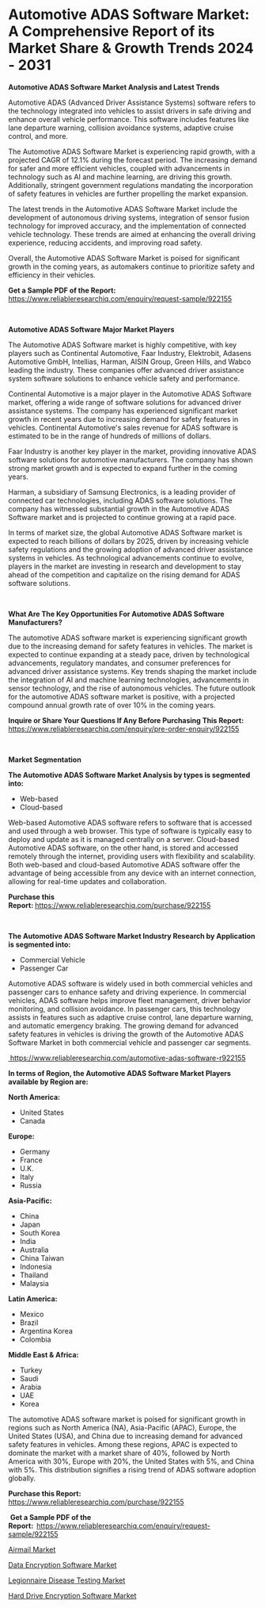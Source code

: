 <p><h1>Automotive ADAS Software Market: A Comprehensive Report of its Market Share & Growth Trends 2024 - 2031</h1></p><p><strong>Automotive ADAS Software Market Analysis and Latest Trends</strong></p>
<p><p>Automotive ADAS (Advanced Driver Assistance Systems) software refers to the technology integrated into vehicles to assist drivers in safe driving and enhance overall vehicle performance. This software includes features like lane departure warning, collision avoidance systems, adaptive cruise control, and more.</p><p>The Automotive ADAS Software Market is experiencing rapid growth, with a projected CAGR of 12.1% during the forecast period. The increasing demand for safer and more efficient vehicles, coupled with advancements in technology such as AI and machine learning, are driving this growth. Additionally, stringent government regulations mandating the incorporation of safety features in vehicles are further propelling the market expansion.</p><p>The latest trends in the Automotive ADAS Software Market include the development of autonomous driving systems, integration of sensor fusion technology for improved accuracy, and the implementation of connected vehicle technology. These trends are aimed at enhancing the overall driving experience, reducing accidents, and improving road safety.</p><p>Overall, the Automotive ADAS Software Market is poised for significant growth in the coming years, as automakers continue to prioritize safety and efficiency in their vehicles.</p></p>
<p><strong>Get a Sample PDF of the Report:&nbsp;</strong> <a href="https://www.reliableresearchiq.com/enquiry/request-sample/922155">https://www.reliableresearchiq.com/enquiry/request-sample/922155</a></p>
<p>&nbsp;</p>
<p><strong>Automotive ADAS Software Major Market Players</strong></p>
<p><p>The Automotive ADAS Software market is highly competitive, with key players such as Continental Automotive, Faar Industry, Elektrobit, Adasens Automotive GmbH, Intellias, Harman, AISIN Group, Green Hills, and Wabco leading the industry. These companies offer advanced driver assistance system software solutions to enhance vehicle safety and performance.</p><p>Continental Automotive is a major player in the Automotive ADAS Software market, offering a wide range of software solutions for advanced driver assistance systems. The company has experienced significant market growth in recent years due to increasing demand for safety features in vehicles. Continental Automotive's sales revenue for ADAS software is estimated to be in the range of hundreds of millions of dollars.</p><p>Faar Industry is another key player in the market, providing innovative ADAS software solutions for automotive manufacturers. The company has shown strong market growth and is expected to expand further in the coming years.</p><p>Harman, a subsidiary of Samsung Electronics, is a leading provider of connected car technologies, including ADAS software solutions. The company has witnessed substantial growth in the Automotive ADAS Software market and is projected to continue growing at a rapid pace.</p><p>In terms of market size, the global Automotive ADAS Software market is expected to reach billions of dollars by 2025, driven by increasing vehicle safety regulations and the growing adoption of advanced driver assistance systems in vehicles. As technological advancements continue to evolve, players in the market are investing in research and development to stay ahead of the competition and capitalize on the rising demand for ADAS software solutions.</p></p>
<p>&nbsp;</p>
<p><strong>What Are The Key Opportunities For Automotive ADAS Software Manufacturers?</strong></p>
<p><p>The automotive ADAS software market is experiencing significant growth due to the increasing demand for safety features in vehicles. The market is expected to continue expanding at a steady pace, driven by technological advancements, regulatory mandates, and consumer preferences for advanced driver assistance systems. Key trends shaping the market include the integration of AI and machine learning technologies, advancements in sensor technology, and the rise of autonomous vehicles. The future outlook for the automotive ADAS software market is positive, with a projected compound annual growth rate of over 10% in the coming years.</p></p>
<p><strong>Inquire or Share Your Questions If Any Before Purchasing This Report:</strong> <a href="https://www.reliableresearchiq.com/enquiry/pre-order-enquiry/922155">https://www.reliableresearchiq.com/enquiry/pre-order-enquiry/922155</a></p>
<p>&nbsp;</p>
<p><strong>Market Segmentation</strong></p>
<p><strong>The Automotive ADAS Software Market Analysis by types is segmented into:</strong></p>
<p><ul><li>Web-based</li><li>Cloud-based</li></ul></p>
<p><p>Web-based Automotive ADAS software refers to software that is accessed and used through a web browser. This type of software is typically easy to deploy and update as it is managed centrally on a server. Cloud-based Automotive ADAS software, on the other hand, is stored and accessed remotely through the internet, providing users with flexibility and scalability. Both web-based and cloud-based Automotive ADAS software offer the advantage of being accessible from any device with an internet connection, allowing for real-time updates and collaboration.</p></p>
<p><strong>Purchase this Report:&nbsp;</strong><a href="https://www.reliableresearchiq.com/purchase/922155">https://www.reliableresearchiq.com/purchase/922155</a></p>
<p>&nbsp;</p>
<p><strong>The Automotive ADAS Software Market Industry Research by Application is segmented into:</strong></p>
<p><ul><li>Commercial Vehicle</li><li>Passenger Car</li></ul></p>
<p><p>Automotive ADAS software is widely used in both commercial vehicles and passenger cars to enhance safety and driving experience. In commercial vehicles, ADAS software helps improve fleet management, driver behavior monitoring, and collision avoidance. In passenger cars, this technology assists in features such as adaptive cruise control, lane departure warning, and automatic emergency braking. The growing demand for advanced safety features in vehicles is driving the growth of the Automotive ADAS Software Market in both commercial vehicle and passenger car segments.</p></p>
<p><a href="https://www.reliableresearchiq.com/automotive-adas-software-r922155">&nbsp;https://www.reliableresearchiq.com/automotive-adas-software-r922155</a></p>
<p><strong>In terms of Region, the Automotive ADAS Software Market Players available by Region are:</strong></p>
<p>
    <p> <strong> North America: </strong>
        <ul>
            <li>United States</li>
            <li>Canada</li>
        </ul>
        </p> 
    <p> <strong> Europe: </strong>
        <ul>
            <li>Germany</li>
            <li>France</li>
            <li>U.K.</li>
            <li>Italy</li>
            <li>Russia</li>
        </ul>
        </p> 
    <p> <strong> Asia-Pacific: </strong>
        <ul>
            <li>China</li>
            <li>Japan</li>
            <li>South Korea</li>
            <li>India</li>
            <li>Australia</li>
            <li>China Taiwan</li>
            <li>Indonesia</li>
            <li>Thailand</li>
            <li>Malaysia</li>
        </ul>
        </p> 
    <p> <strong> Latin America: </strong>
        <ul>
            <li>Mexico</li>
            <li>Brazil</li>
            <li>Argentina Korea</li>
            <li>Colombia</li>
        </ul>
        </p> 
    <p> <strong> Middle East & Africa: </strong>
        <ul>
            <li>Turkey</li>
            <li>Saudi</li>
            <li>Arabia</li>
            <li>UAE</li>
            <li>Korea</li>
        </ul>
    </p>
    </p>
<p><p>The automotive ADAS software market is poised for significant growth in regions such as North America (NA), Asia-Pacific (APAC), Europe, the United States (USA), and China due to increasing demand for advanced safety features in vehicles. Among these regions, APAC is expected to dominate the market with a market share of 40%, followed by North America with 30%, Europe with 20%, the United States with 5%, and China with 5%. This distribution signifies a rising trend of ADAS software adoption globally.</p></p>
<p><strong>Purchase this Report: </strong><a href="https://www.reliableresearchiq.com/purchase/922155">https://www.reliableresearchiq.com/purchase/922155</a></p>
<p>&nbsp;<strong>Get a Sample PDF of the Report:&nbsp;&nbsp;</strong><a href="https://www.reliableresearchiq.com/enquiry/request-sample/922155">https://www.reliableresearchiq.com/enquiry/request-sample/922155</a></p>
<p><strong></strong></p>
<p><p><a href="https://github.com/jakobeblake56/Market-Research-Report-List-1/blob/main/airmail-market.md">Airmail Market</a></p><p><a href="https://github.com/julian6Skinner/Market-Research-Report-List-1/blob/main/data-encryption-software-market.md">Data Encryption Software Market</a></p><p><a href="https://github.com/JosephWillisbXXgf/Market-Research-Report-List-1/blob/main/legionnaire-disease-testing-market.md">Legionnaire Disease Testing Market</a></p><p><a href="https://github.com/mandarincruisesvn/Market-Research-Report-List-1/blob/main/hard-drive-encryption-software-market.md">Hard Drive Encryption Software Market</a></p></p>